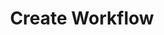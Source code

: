 ---
title: Create Workflow
excerpt: Creates a new [Workflow](#schema_workflow).
api:
  file: botpress-api.json
  operationId: createWorkflow
deprecated: false
hidden: true
metadata:
  title: ''
  description: ''
  robots: index
next:
  description: ''
---